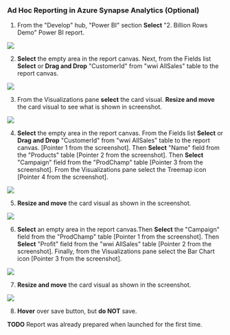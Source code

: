 ### Ad Hoc Reporting in Azure Synapse Analytics (Optional)

1. From the "Develop" hub, "Power BI" section **Select** "2. Billion Rows Demo" Power BI report.

![](media/2020-04-10_17-29-53.png)

2. **Select** the empty area in the report canvas. Next, from the Fields list **Select** or **Drag and Drop** "CustomerId" from "wwi AllSales" table to the report canvas.

![](media/05-60.png)

3. From the Visualizations pane **select** the card visual. **Resize and move** the card visual to see what is shown in screenshot.

![](media/05-61.png)

4. **Select** the empty area in the report canvas. From the Fields list **Select** or **Drag and Drop** "CustomerId" from "wwi AllSales" table to the report canvas. [Pointer 1 from the screenshot]. Then **Select** "Name" field from the "Products" table [Pointer 2 from the screenshot]. Then **Select** "Campaign" field from the "ProdChamp" table [Pointer 3 from the screenshot]. From the Visualizations pane select the Treemap icon [Pointer 4 from the screenshot].

![](media/05-62.png)

5.	**Resize and move** the card visual as shown in the screenshot.

![](media/05-63.png)

6.	**Select** an empty area in the report canvas.Then **Select** the "Campaign" field from the "ProdChamp" table [Pointer 1 from the screenshot]. Then **Select** "Profit" field from the "wwi AllSales" table [Pointer 2 from the screenshot]. Finally, from the Visualizations pane select the Bar Chart icon [Pointer 3 from the screenshot].

![](media/05-64.png)

7.	**Resize and move** the card visual as shown in the screenshot. 

![](media/05-65.png)

8.	**Hover** over save button, but **do NOT** save.

**TODO** Report was already prepared when launched for the first time.